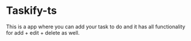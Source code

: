 # Taskify-ts
This is a app where you can add your task to do and it has all functionality for add + edit + delete as well.
